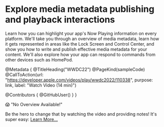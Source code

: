 # Explore media metadata publishing and playback interactions

Learn how you can highlight your app's Now Playing information on every platform. We'll take you through an overview of media metadata, learn how it gets represented in areas like the Lock Screen and Control Center, and show you how to write and publish effective media metadata for your content. We'll also explore how your app can respond to commands from other devices such as HomePod.

@Metadata {
   @TitleHeading("WWDC22")
   @PageKind(sampleCode)
   @CallToAction(url: "https://developer.apple.com/videos/play/wwdc2022/110338", purpose: link, label: "Watch Video (14 min)")

   @Contributors {
      @GitHubUser(<replace this with your GitHub handle>)
   }
}

😱 "No Overview Available!"

Be the hero to change that by watching the video and providing notes! It's super easy:
 [Learn More…](https://wwdcnotes.com/documentation/wwdcnotes/contributing)
